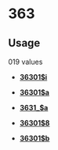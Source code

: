 # 363

## Usage

019 values

-   **[36301$i](../../tags/363/36301i-1.md)**  

-   **[36301$a](../../tags/363/36301a-2.md)**  

-   **[3631\_$a](../../tags/363/3631_a-3.md)**  

-   **[36301$8](../../tags/363/363018-4.md)**  

-   **[36301$b](../../tags/363/36301b-5.md)**  


